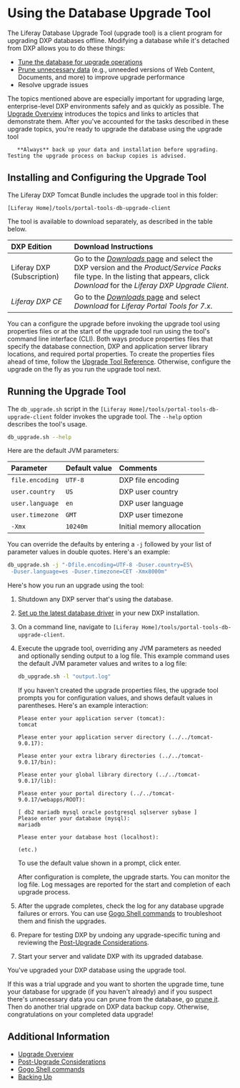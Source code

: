 # Using the Database Upgrade Tool

The Liferay Database Upgrade Tool (upgrade tool) is a client program for upgrading DXP databases offline. Modifying a database while it's detached from DXP allows you to do these things:

* [Tune the database for upgrade operations](../upgrade-stability-and-performance/improving-database-upgrade-performance.md)
* [Prune unnecessary data](../upgrade-stability-and-performance/improving-database-upgrade-performance.md) (e.g., unneeded versions of Web Content, Documents, and more) to improve upgrade performance
* Resolve upgrade issues

The topics mentioned above are especially important for upgrading large, enterprise-level DXP environments safely and as quickly as possible. The [Upgrade Overview](./introduction-to-upgrading-liferay-dxp.md) introduces the topics and links to articles that demonstrate them. After you've accounted for the tasks described in these upgrade topics, you're ready to upgrade the database using the upgrade tool

```warning::
   **Always** back up your data and installation before upgrading. Testing the upgrade process on backup copies is advised.
```

## Installing and Configuring the Upgrade Tool

The Liferay DXP Tomcat Bundle includes the upgrade tool in this folder:

```
[Liferay Home]/tools/portal-tools-db-upgrade-client
```

The tool is available to download separately, as described in the table below.

| DXP Edition | Download Instructions |
| :---------- | :-------------------- |
| Liferay DXP (Subscription) | Go to the [*Downloads* page](https://customer.liferay.com/group/customer/downloads) and select the DXP version and the _Product/Service Packs_ file type. In the listing that appears, click _Download_ for the _Liferay DXP Upgrade Client_. |
| _Liferay DXP CE_ | Go to the [_Downloads_ page](https://www.liferay.com/downloads-community) and select _Download_ for _Liferay Portal Tools for 7.x_. |

You can a configure the upgrade before invoking the upgrade tool using properties files or at the start of the upgrade tool run using the tool's command line interface (CLI). Both ways produce properties files that specify the database connection, DXP and application server library locations, and required portal properties. To create the properties files ahead of time, follow the [Upgrade Tool Reference](../reference/upgrade-tool-reference.md). Otherwise, configure the upgrade on the fly as you run the upgrade tool next.

## Running the Upgrade Tool

The `db_upgrade.sh` script in the `[Liferay Home]/tools/portal-tools-db-upgrade-client` folder invokes the upgrade tool. The `--help` option describes the tool's usage.

```bash
db_upgrade.sh --help
```

Here are the default JVM parameters:

| Parameter | Default value | Comments |
| :-------- | :------------ | :------- |
| `file.encoding` | `UTF-8` | DXP file encoding |
| `user.country` | `US` | DXP user country  |
| `user.language` | `en` | DXP user language |
| `user.timezone` | `GMT` | DXP user timezone |
| `-Xmx` | `10240m` | Initial memory allocation |

You can override the defaults by entering a `-j` followed by your list of parameter values in double quotes. Here's an example:

```bash
db_upgrade.sh -j "-Dfile.encoding=UTF-8 -Duser.country=ES\
 -Duser.language=es -Duser.timezone=CET -Xmx8000m"
```

Here's how you run an upgrade using the tool:

1. Shutdown any DXP server that's using the database. 

1. [Set up the latest database driver](../configuration-and-infrastructure/updating-the-database-driver.md) in your new DXP installation.

1. On a command line, navigate to `[Liferay Home]/tools/portal-tools-db-upgrade-client`.

1. Execute the upgrade tool, overriding any JVM parameters as needed and optionally sending output to a log file. This example command uses the default JVM parameter values and writes to a log file:

    ```bash
    db_upgrade.sh -l "output.log"
    ```

   If you haven't created the upgrade properties files, the upgrade tool prompts you for configuration values, and shows default values in parentheses. Here's an example interaction:

    ```
    Please enter your application server (tomcat):
    tomcat

    Please enter your application server directory (../../tomcat-9.0.17):

    Please enter your extra library directories (../../tomcat-9.0.17/bin):

    Please enter your global library directory (../../tomcat-9.0.17/lib):

    Please enter your portal directory (../../tomcat-9.0.17/webapps/ROOT):

    [ db2 mariadb mysql oracle postgresql sqlserver sybase ]
    Please enter your database (mysql):
    mariadb

    Please enter your database host (localhost):

    (etc.)
    ```

    To use the default value shown in a prompt, click enter.

    After configuration is complete, the upgrade starts. You can monitor the log file. Log messages are reported for the start and completion of each upgrade process.

1. After the upgrade completes, check the log for any database upgrade failures or errors. You can use [Gogo Shell commands](../upgrade-stability-and-performance/upgrading-modules-using-gogo-shell.md) to troubleshoot them and finish the upgrades.

1. Prepare for testing DXP by undoing any upgrade-specific tuning and reviewing the [Post-Upgrade Considerations](./post-upgrade-considerations.md).

1. Start your server and validate DXP with its upgraded database.

You've upgraded your DXP database using the upgrade tool.

If this was a trial upgrade and you want to shorten the upgrade time, tune your database for upgrade (if you haven't already) and if you suspect there's unnecessary data you can prune from the database, go [prune it](../upgrade-stability-and-performance/improving-database-upgrade-performance.md). Then do another trial upgrade on DXP data backup copy. Otherwise, congratulations on your completed data upgrade!

## Additional Information

* [Upgrade Overview](./introduction-to-upgrading-liferay-dxp.md)
* [Post-Upgrade Considerations](./post-upgrade-considerations.md)
* [Gogo Shell commands](../upgrade-stability-and-performance/upgrading-modules-using-gogo-shell.md)
* [Backing Up](../../10-maintaining-a-liferay-dxp-installation/backing-up.md)